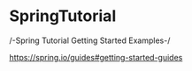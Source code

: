 # SpringTutorial
/-Spring Tutorial Getting Started Examples-/

https://spring.io/guides#getting-started-guides
